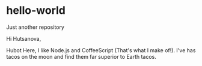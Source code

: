 # hello-world
Just another repository

Hi Hutsanova,

Hubot Here, I like Node.js and CoffeeScript (That's what I make of!).
I've has tacos on the moon and find them far superior to Earth tacos.
